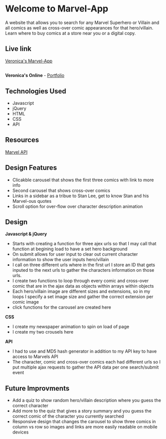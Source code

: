 # Welcome to Marvel-App
A website that allows you to search for any Marvel Superhero or Villain and all comics as well as cross-over comic appearances for that hero/villain. Learn where to buy comics at a store near you or a digital copy.

## Live link

[Veronica's Marvel-App](https://veroelaine.github.io/marvel-app/)

##
**Veronica's Online** - [Portfolio]("")

## Technologies Used

* Javascript
* jQuery
* HTML
* CSS
* API

## Resources
[Marvel API]("https://developer.marvel.com/docs")

## Design Features
* Clicakble carousel that shows the first three comics with link to more info
* Second carousel that shows cross-over comics
* Links in a sidebar as a tribue to Stan Lee, get to know Stan and his Marvel-ous quotes
* Scroll option for over-flow over character description animation

## Design
**Javascript & jQuery**
* Starts with creating a function for three ajex urls so that I may call that function at begining load to have a set hero background
* On submit allows for user input to clear out current character information to show the user inputs hero/villain
* I call on three different urls where in the first url I store an ID that gets inputed to the next urls to gather the characters information on those urls.
* I create two functions to loop through every comic and cross-over comic that are in the ajax data as objects within arrays within objects
* Each hero/villain image are different sizes and extensions, so in my loops I specify a set image size and gather the correct extension per comic image
* click functions for the carousel are created here

**CSS**
* I create my newspaper animation to spin on load of page
* I create my two crousels here

**API**
* I had to use and MD5 hash generator in addition to my API key to have access to Marvels API
* The character, comic and cross-over comics each had different urls so I put multiple ajax requests to gather the API data per one search/submit event


## Future Improvments
* Add a quiz to show random hero/villain description where you guess the correct character
* Add more to the quiz that gives a story summary and you guess the correct comic of the character you currently searched
* Responsive design that changes the carousel to show three comics in column vs row so images and links are more easily readable on mobile devices




